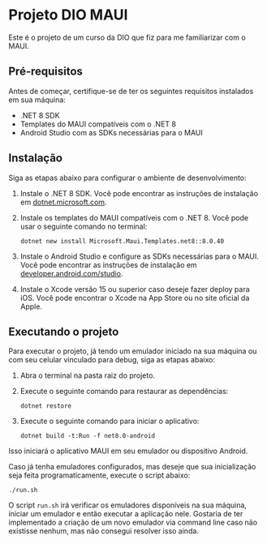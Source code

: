 # Projeto DIO MAUI

Este é o projeto de um curso da DIO que fiz para me familiarizar com o MAUI.

## Pré-requisitos

Antes de começar, certifique-se de ter os seguintes requisitos instalados em sua máquina:

- .NET 8 SDK
- Templates do MAUI compatíveis com o .NET 8
- Android Studio com as SDKs necessárias para o MAUI

## Instalação

Siga as etapas abaixo para configurar o ambiente de desenvolvimento:

1. Instale o .NET 8 SDK. Você pode encontrar as instruções de instalação em [dotnet.microsoft.com](https://dotnet.microsoft.com/download/dotnet/8.0).

2. Instale os templates do MAUI compatíveis com o .NET 8. Você pode usar o seguinte comando no terminal:

    ```shell
    dotnet new install Microsoft.Maui.Templates.net8::8.0.40
    ```

3. Instale o Android Studio e configure as SDKs necessárias para o MAUI. Você pode encontrar as instruções de instalação em [developer.android.com/studio](https://developer.android.com/studio).

4. Instale o Xcode versão 15 ou superior caso deseje fazer deploy para iOS. Você pode encontrar o Xcode na App Store ou no site oficial da Apple.

## Executando o projeto

Para executar o projeto, já tendo um emulador iniciado na sua máquina ou com seu celular vinculado para debug, siga as etapas abaixo:

1. Abra o terminal na pasta raiz do projeto.

2. Execute o seguinte comando para restaurar as dependências:

    ```shell
    dotnet restore
    ```

3. Execute o seguinte comando para iniciar o aplicativo:

    ```shell
    dotnet build -t:Run -f net8.0-android
    ```

Isso iniciará o aplicativo MAUI em seu emulador ou dispositivo Android.

Caso já tenha emuladores configurados, mas deseje que sua inicialização seja feita programaticamente, execute o script abaixo:

```shell
./run.sh
```

O script `run.sh` irá verificar os emuladores disponíveis na sua máquina, iniciar um emulador e então executar a aplicação nele. Gostaria de ter implementado a criação de um novo emulador via command line caso não existisse nenhum, mas não consegui resolver isso ainda.
